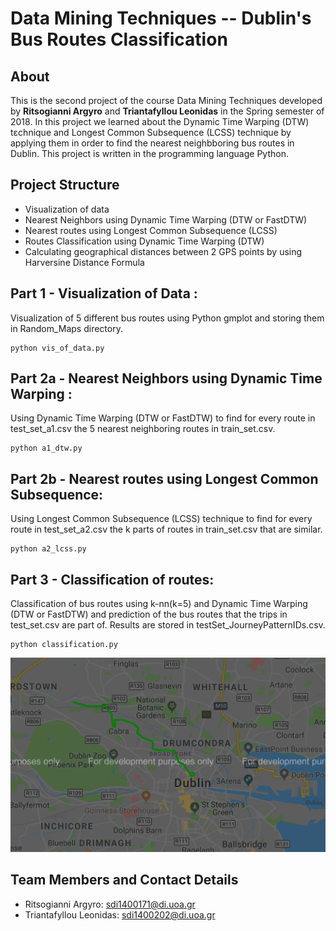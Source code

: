 # Data Mining Techniques -- Dublin's Bus Routes Classification
## About

This is the second project of the course Data Mining Techniques developed by **Ritsogianni Argyro** and **Triantafyllou Leonidas** in the Spring semester of 2018. In this project we learned about the Dynamic Time Warping (DTW) tεchnique and Longest Common Subsequence (LCSS) technique by applying them in order to find the nearest neighbboring bus routes in Dublin. This project is written in the programming language Python.

## Project Structure
  * Visualization of data
  * Nearest Neighbors using Dynamic Time Warping (DTW or FastDTW)
  * Nearest routes using Longest Common Subsequence (LCSS)
  * Routes Classification using Dynamic Time Warping (DTW)
  * Calculating geographical distances between 2 GPS points by using Harversine Distance Formula

## Part 1 - Visualization of Data :
Visualization of 5 different bus routes using Python gmplot and storing them in Random_Maps directory.
```
python vis_of_data.py
```

## Part 2a - Nearest Neighbors using Dynamic Time Warping :
Using Dynamic Time Warping (DTW or FastDTW) to find for every route in test_set_a1.csv the 5 nearest neighboring routes in train_set.csv.
```
python a1_dtw.py
```

## Part 2b - Nearest routes using Longest Common Subsequence:
Using Longest Common Subsequence (LCSS) technique to find for every route in test_set_a2.csv the k parts of routes in train_set.csv that are similar.
```
python a2_lcss.py
```
## Part 3 - Classification of routes:
Classification of bus routes using k-nn(k=5) and Dynamic Time Warping (DTW or FastDTW) and prediction of the bus routes that the trips in test_set.csv are part of. Results are stored in testSet_JourneyPatternIDs.csv.
```
python classification.py
```

![Alt text](pictures/bus_route.png?raw=true "Title")

## Team Members and Contact Details

* Ritsogianni Argyro: sdi1400171@di.uoa.gr
* Triantafyllou Leonidas: sdi1400202@di.uoa.gr
